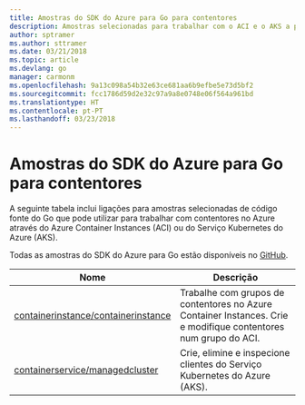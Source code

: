 ```yaml
---
title: Amostras do SDK do Azure para Go para contentores
description: Amostras selecionadas para trabalhar com o ACI e o AKS a partir do SDK do Azure para Go.
author: sptramer
ms.author: sttramer
ms.date: 03/21/2018
ms.topic: article
ms.devlang: go
manager: carmonm
ms.openlocfilehash: 9a13c098a54b32e63ce681aa6b9efbe5e73d5bf2
ms.sourcegitcommit: fcc1786d59d2e32c97a9a8e0748e06f564a961bd
ms.translationtype: HT
ms.contentlocale: pt-PT
ms.lasthandoff: 03/23/2018
---
```

# <a name="azure-sdk-for-go-samples-for-containers"></a>Amostras do SDK do Azure para Go para contentores

A seguinte tabela inclui ligações para amostras selecionadas de código fonte do Go que pode utilizar para trabalhar com contentores no Azure através do Azure Container Instances (ACI) ou do Serviço Kubernetes do Azure (AKS). 

Todas as amostras do SDK do Azure para Go estão disponíveis no [GitHub](https://github.com/Azure-Samples/azure-sdk-for-go-samples).

| Nome | Descrição |
|------|-------------|
| [containerinstance/containerinstance](https://github.com/Azure-Samples/azure-sdk-for-go-samples/blob/master/containerinstance/containerinstance.go) | Trabalhe com grupos de contentores no Azure Container Instances. Crie e modifique contentores num grupo do ACI. |
| [containerservice/managedcluster](https://github.com/Azure-Samples/azure-sdk-for-go-samples/blob/master/containerservice/managedcluster.go) | Crie, elimine e inspecione clientes do Serviço Kubernetes do Azure (AKS). |

